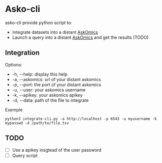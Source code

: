 Asko-cli
========

asko-cli provide python script to:

- Integrate datasets into a distant [AskOmics](https://github.com/askomics/askomics)
- Launch a query into a distant [AskOmics](https://github.com/askomics/askomics) and get the results (TODO)



Integration
-----------

Options:

- -h, --help: display this help
- -a, --askomics: url of your distant askomics
- -p, --port: the port of your distant askomics
- -u, --user: your askomics username
- -k, --apikey: your askomics apikey
- -d, --data: path of the file to integrate

Exemple

    python3 integrate-cli.py -a http://localhost -p 6543 -u myusername -k mypasswd -d /path/to/file.tsv





TODO
----

- [ ] Use a apikey insgtead of the user password
- [ ] Query script